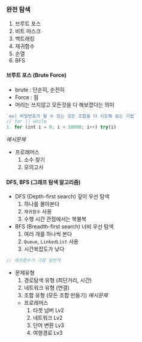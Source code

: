 ### 완전 탐색 
  1. 브루트 포스
  2. 비트 마스크
  3. 백트래킹
  4. 재귀함수
  5. 순열
  6. BFS


#### 브루트 포스 (Brute Force) 
- brute : 단순히, 순전히
- Force : 힘
- 머리는 쓰지않고 모든것을 다 해보겠다는 의미
``` js
`ex) 비밀번호가 될 수 있는 모든 조합을 다 시도해 보는 기법`
// for || while 
1. for (int i = 0; i < 10000; i++) try(i)
```
*예시문제*
  - 프로래머스
    1. 소수 찾기
    2. 모의고사

#### DFS, BFS  (그래프 탐색 알고리즘)
- DFS (Depth-first search) 깊이 우선 탐색
  1. 하나를 몰아본다
  2. `재귀함수` 사용
  3. 수행 시간 관점에서는 복불복
- BFS (Breadth-first search) 너비 우선 탐색
  1. 여러 개를 하나씩 본다
  2. `Queue`, `LinkedList` 사용
  3. 시간복잡도가 낮다

``` js
// 재귀함수가 가장 일반적

```

- 문제유형
  1. 경로탐색 유형 (최단거리, 시간)
  2. 네트워크 유형 (연결)
  3. 조합 유형 (모든 조합 만들기)
*예시문제*
  - 프로래머스
    1. 타겟 넘버 Lv2
    2. 네트워크 Lv2
    3. 단어 변환  Lv3
    4. 여행경로 Lv3

